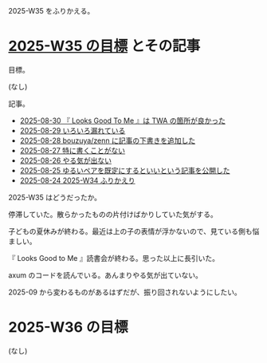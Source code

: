 2025-W35 をふりかえる。

# [2025-W35 の目標][2025-08-24] とその記事

目標。

(なし)

記事。

- [2025-08-30 『 Looks Good To Me 』は TWA の箇所が良かった][2025-08-30]
- [2025-08-29 いろいろ漏れている][2025-08-29]
- [2025-08-28 bouzuya/zenn に記事の下書きを追加した][2025-08-28]
- [2025-08-27 特に書くことがない][2025-08-27]
- [2025-08-26 やる気が出ない][2025-08-26]
- [2025-08-25 ゆるいペアを既定にするといいという記事を公開した][2025-08-25]
- [2025-08-24 2025-W34 ふりかえり][2025-08-24]

2025-W35 はどうだったか。

停滞していた。散らかったものの片付けばかりしていた気がする。

子どもの夏休みが終わる。最近は上の子の表情が浮かないので、見ている側も悩ましい。

『 Looks Good to Me 』読書会が終わる。思った以上に長引いた。

axum のコードを読んでいる。あんまりやる気が出ていない。

2025-09 から変わるものがあるはずだが、振り回されないようにしたい。

# 2025-W36 の目標

(なし)

[2025-08-24]: https://blog.bouzuya.net/2025/08/24/
[2025-08-25]: https://blog.bouzuya.net/2025/08/25/
[2025-08-26]: https://blog.bouzuya.net/2025/08/26/
[2025-08-27]: https://blog.bouzuya.net/2025/08/27/
[2025-08-28]: https://blog.bouzuya.net/2025/08/28/
[2025-08-29]: https://blog.bouzuya.net/2025/08/29/
[2025-08-30]: https://blog.bouzuya.net/2025/08/30/
